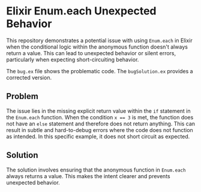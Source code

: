 # Elixir Enum.each Unexpected Behavior

This repository demonstrates a potential issue with using `Enum.each` in Elixir when the conditional logic within the anonymous function doesn't always return a value.  This can lead to unexpected behavior or silent errors, particularly when expecting short-circuiting behavior.

The `bug.ex` file shows the problematic code. The `bugSolution.ex` provides a corrected version.

## Problem

The issue lies in the missing explicit return value within the `if` statement in the `Enum.each` function. When the condition `x == 3` is met, the function does not have an `else` statement and therefore does not return anything. This can result in subtle and hard-to-debug errors where the code does not function as intended. In this specific example, it does not short circuit as expected.

## Solution

The solution involves ensuring that the anonymous function in `Enum.each` always returns a value.  This makes the intent clearer and prevents unexpected behavior.